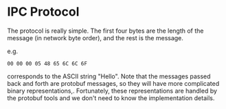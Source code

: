 # IPC Protocol

The protocol is really simple. The first four bytes are the length of the message (in network byte order), and the rest is the message.

e.g.

    00 00 00 05 48 65 6C 6C 6F

corresponds to the ASCII string "Hello". Note that the messages passed back and forth are protobuf messages, so they will have more complicated binary representations,. Fortunately, these representations are handled by the protobuf tools and we don't need to know the implementation details.

